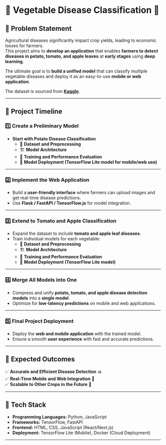 # 🌿 Vegetable Disease Classification 🦠  

## 📌 Problem Statement  
Agricultural diseases significantly impact crop yields, leading to economic losses for farmers.  
This project aims to **develop an application** that enables **farmers to detect diseases in potato, tomato, and apple leaves** at **early stages** using **deep learning**.

The ultimate goal is to **build a unified model** that can classify multiple vegetable diseases and deploy it as an easy-to-use **mobile or web application**.

The dataset is sourced from **[Kaggle](https://www.kaggle.com/arjuntejaswi/plant-village)**.

---

## 📅 Project Timeline  

### 1️⃣ Create a Preliminary Model  
- **Start with Potato Disease Classification**  
  - 📂 **Dataset and Preprocessing**  
  - 🏗 **Model Architecture**  
  - 🎯 **Training and Performance Evaluation**  
  - 🚀 **Model Deployment (TensorFlow Lite model for mobile/web use)**  

---

### 2️⃣ Implement the Web Application  
- Build a **user-friendly interface** where farmers can upload images and get real-time disease predictions.  
- Use **Flask / FastAPI / TensorFlow.js** for model integration.  

---

### 3️⃣ Extend to Tomato and Apple Classification  
- Expand the dataset to include **tomato and apple leaf diseases**.  
- Train individual models for each vegetable:  
  - 📂 **Dataset and Preprocessing**  
  - 🏗 **Model Architecture**  
  - 🎯 **Training and Performance Evaluation**  
  - 🚀 **Model Deployment (TensorFlow Lite model)**  

---

### 4️⃣ Merge All Models into One  
- Compress and unify **potato, tomato, and apple disease detection models** into a **single model**.  
- Optimize for **low-latency predictions** on mobile and web applications.  

---

### 5️⃣ Final Project Deployment  
- Deploy the **web and mobile application** with the trained model.  
- Ensure a smooth **user experience** with fast and accurate predictions.  

---

## 🌟 Expected Outcomes  
✅ **Accurate and Efficient Disease Detection** 📊  
✅ **Real-Time Mobile and Web Integration** 📱  
✅ **Scalable to Other Crops in the Future** 🌱  

---

## 🚀 Tech Stack  
- **Programming Languages:** Python, JavaScript  
- **Frameworks:** TensorFlow, FastAPI  
- **Frontend:** HTML, CSS, JavaScript (React/Next.js)  
- **Deployment:** TensorFlow Lite (Mobile), Docker (Cloud Deployment)  

---
